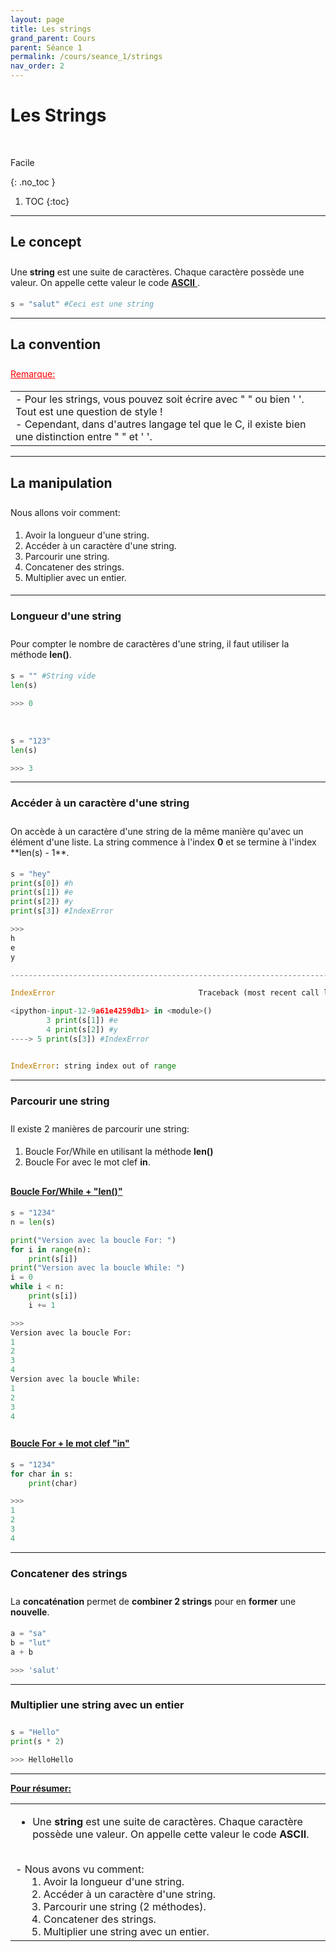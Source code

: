```yaml
---
layout: page
title: Les strings
grand_parent: Cours
parent: Séance 1
permalink: /cours/seance_1/strings
nav_order: 2
---
```



<link rel="stylesheet" href="/css/placement-label.css">  

<div id="containerIntro">
<h1><b>Les Strings</b></h1> &nbsp; <p class="label label-green">Facile</p>   
</div>

{: .no_toc }
1. TOC
{:toc}

---

## Le concept


<div style="margin-top:0.7cm;margin-bottom:0.5cm">
Une <b>string</b> est une suite de caractères. Chaque caractère possède une valeur. On appelle cette valeur le code <a href="https://fr.wikipedia.org/wiki/American_Standard_Code_for_Information_Interchange" target="_blank"><b>ASCII</b> </a>.
</div>

```python
s = "salut" #Ceci est une string
```
---

##  La convention

<div style="margin-top:0.7cm;margin-bottom:0.5cm">
<font color = "red"> <u> Remarque: </u> </font>
</div>
<table><tr><td>
- Pour les strings, vous pouvez soit écrire avec " " ou bien ' '. Tout est une question de style !
<br>
- Cependant, dans d'autres langage tel que le C, il existe bien une distinction entre " " et ' '. 
</td></tr></table>

---

## La manipulation


<div style="margin-top:0.7cm;margin-bottom:0.5cm">
Nous allons voir comment:
</div>

<div style="margin-bottom:0.5cm">
<ol>
<li> Avoir la longueur d'une string.</li> 
<li> Accéder à un caractère d'une string.</li>
<li> Parcourir une string.</li>
<li> Concatener des strings.</li>
<li> Multiplier avec un entier.</li>
</ol>
</div>

---

### Longueur d'une string

<div style="margin-top:0.7cm;margin-bottom:0.5cm">
Pour compter le nombre de caractères d'une string, il faut utiliser la méthode <b>len()</b>.
</div>

```python
s = "" #String vide
len(s)
```
```python
>>> 0
```

<br>

```python
s = "123"
len(s)
```
```python
>>> 3
```

---

### Accéder à un caractère d'une string

<div style="margin-top:0.7cm;margin-bottom:0.5cm">
On accède à un caractère d'une string de la même manière qu'avec un élément d'une liste.
La string commence à l'index <b>0</b> et se termine à l'index **len(s) - 1**.
</div>

```python
s = "hey"
print(s[0]) #h
print(s[1]) #e
print(s[2]) #y
print(s[3]) #IndexError
```
```python
>>>
h
e
y

---------------------------------------------------------------------------

IndexError                                Traceback (most recent call last)

<ipython-input-12-9a61e4259db1> in <module>()
        3 print(s[1]) #e
        4 print(s[2]) #y
----> 5 print(s[3]) #IndexError


IndexError: string index out of range
```

---

### Parcourir une string

<div style="margin-top:0.7cm;margin-bottom:0.5cm">
Il existe 2 manières de parcourir une string:
</div>
<div style="margin-bottom:0.8cm">
<ol>
<li>Boucle For/While en utilisant la méthode <b>len()</b></li>
<li>Boucle For avec le mot clef <b>in</b>.</li>
</ol>
</div>

#### <u> Boucle For/While + "len()"</u>
<div style="margin-bottom:0.5cm">
</div>

```python
s = "1234"
n = len(s)

print("Version avec la boucle For: ")
for i in range(n):
    print(s[i])    
print("Version avec la boucle While: ")
i = 0
while i < n:
    print(s[i])
    i += 1
```
```python
>>>
Version avec la boucle For: 
1
2
3
4
Version avec la boucle While: 
1
2
3
4
```
<div style="margin-top:0.7cm">
</div>

#### <u> Boucle For + le mot clef "in"</u>

<div style="margin-bottom:0.5cm">
</div>

```python
s = "1234"
for char in s:
    print(char)
```
```python
>>>
1
2
3
4
```

---

### Concatener des strings

<div style="margin-top:0.7cm;margin-bottom:0.5cm">
La <b>concaténation</b> permet de <b>combiner 2 strings</b> pour en <b>former</b> une <b>nouvelle</b>.
</div>


```python
a = "sa"
b = "lut"
a + b
```
```python
>>> 'salut'
```

---

### Multiplier une string avec un entier
<div style="margin-top:0.7cm;margin-bottom:0.5cm">
</div>

```python
s = "Hello"
print(s * 2)
```
```python
>>> HelloHello
```

---

**<u> Pour résumer: </u>**
<table><tr><td>

- Une <b>string</b> est une suite de caractères. Chaque caractère possède une valeur. On appelle cette valeur le code <b>ASCII</b>.
<br>
- Nous avons vu comment:<br>
&nbsp;&nbsp;&nbsp;&nbsp;&nbsp;&nbsp;1. Avoir la longueur d'une string.<br>
&nbsp;&nbsp;&nbsp;&nbsp;&nbsp;&nbsp;2. Accéder à un caractère d'une string.<br>
&nbsp;&nbsp;&nbsp;&nbsp;&nbsp;&nbsp;3. Parcourir une string (2 méthodes).<br>
&nbsp;&nbsp;&nbsp;&nbsp;&nbsp;&nbsp;4. Concatener des strings.<br>
&nbsp;&nbsp;&nbsp;&nbsp;&nbsp;&nbsp;5. Multiplier une string avec un entier.
</td></tr></table>